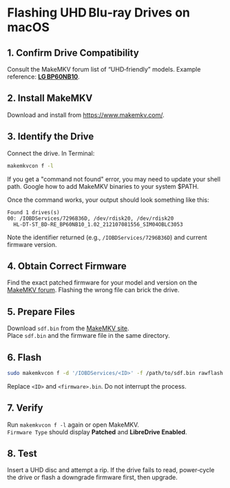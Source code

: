 # Flashing UHD Blu‑ray Drives on macOS

## 1. Confirm Drive Compatibility
Consult the MakeMKV forum list of “UHD‑friendly” models. Example reference: [**LG BP60NB10**](https://amzn.to/4gZl18F).

## 2. Install MakeMKV
Download and install from <https://www.makemkv.com/>.

## 3. Identify the Drive
Connect the drive. In Terminal:
```bash
makemkvcon f -l
```
If you get a "command not found" error, you may need to update your shell path. Google how to add MakeMKV binaries to your system $PATH.

Once the command works, your output should look something like this:
```
Found 1 drives(s)
00: /IOBDServices/7296B36D, /dev/rdisk20, /dev/rdisk20
  HL-DT-ST_BD-RE_BP60NB10_1.02_212107081556_SIM04OBLC3053
```
Note the identifier returned (e.g., `/IOBDServices/7296B36D`) and current firmware version.

## 4. Obtain Correct Firmware
Find the exact patched firmware for your model and version on the [MakeMKV forum](https://forum.makemkv.com/forum/viewtopic.php?f=16&t=19634). Flashing the wrong file can brick the drive.

## 5. Prepare Files
Download `sdf.bin` from the [MakeMKV site](https://makemkv.com/sdf.bin).  
Place `sdf.bin` and the firmware file in the same directory.

## 6. Flash
```bash
sudo makemkvcon f -d '/IOBDServices/<ID>' -f /path/to/sdf.bin rawflash enc -i /path/to/<firmware>.bin
```
Replace `<ID>` and `<firmware>.bin`. Do not interrupt the process.

## 7. Verify
Run `makemkvcon f -l` again or open MakeMKV.  
`Firmware Type` should display **Patched** and **LibreDrive Enabled**.

## 8. Test
Insert a UHD disc and attempt a rip. If the drive fails to read, power‑cycle the drive or flash a downgrade firmware first, then upgrade.

